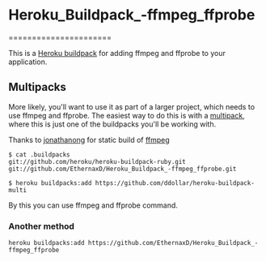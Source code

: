 # Heroku_Buildpack_-ffmpeg_ffprobe

======================

This is a [Heroku buildpack](http://devcenter.heroku.com/articles/buildpacks)
for adding ffmpeg and ffprobe to your application.

Multipacks
----------

More likely, you'll want to use it as part of a larger project, which needs to use ffmpeg and ffprobe. The easiest way to do this is with a [multipack](https://github.com/ddollar/heroku-buildpack-multi),
where this is just one of the buildpacks you'll be working with.

Thanks to [jonathanong](https://github.com/jonathanong) for static build of [ffmpeg](https://johnvansickle.com/ffmpeg/)

    $ cat .buildpacks
    git://github.com/heroku/heroku-buildpack-ruby.git
    git://github.com/EthernaxD/Heroku_Buildpack_-ffmpeg_ffprobe.git

    $ heroku buildpacks:add https://github.com/ddollar/heroku-buildpack-multi

By this you can use ffmpeg and ffprobe command.

### Another method
    heroku buildpacks:add https://github.com/EthernaxD/Heroku_Buildpack_-ffmpeg_ffprobe
